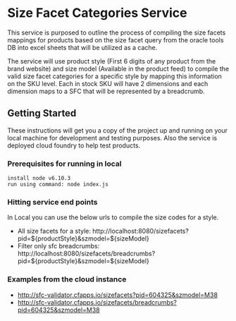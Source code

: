 # Size Facet Categories Service
This service is purposed to outline the process of compiling the size facets mappings for products based on the size facet query from the oracle tools DB into excel sheets that will be utilized as a cache.

The service will use product style (First 6 digits of any product from the brand website) and size model (Available in the product feed) to compile the valid size facet categories for a specific style by mapping this information on the SKU level. Each in stock SKU will have 2 dimensions and each dimension maps to a SFC that will be represented by a breadcrumb.

## Getting Started
These instructions will get you a copy of the project up and running on your local machine for development and testing purposes. Also the service is deployed cloud foundry to help test products.

### Prerequisites for running in local
```
install node v6.10.3
run using command: node index.js
```
### Hitting service end points
In Local you can use the below urls to compile the size codes for a style.

* All size facets for a style: http://localhost:8080/sizefacets?pid=${productStyle}&szmodel=${sizeModel}
* Filter only sfc breadcrumbs: http://localhost:8080/sizefacets/breadcrumbs?pid=${productStyle}&szmodel=${sizeModel}

### Examples from the cloud instance
* http://sfc-validator.cfapps.io/sizefacets?pid=604325&szmodel=M38
* http://sfc-validator.cfapps.io/sizefacets/breadcrumbs?pid=604325&szmodel=M38

